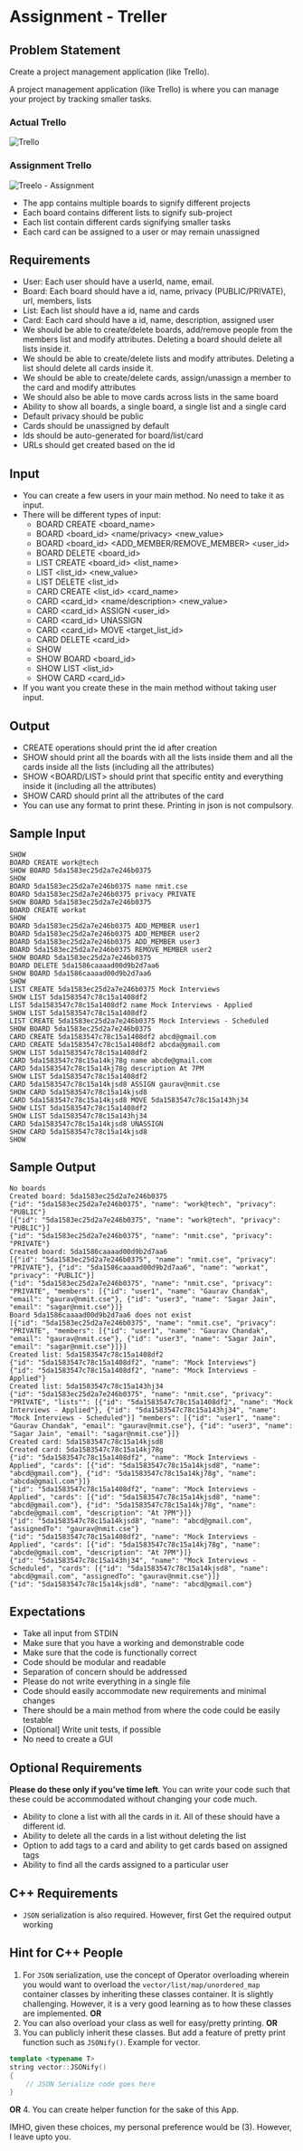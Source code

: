 # Assignment - Treller
## Problem Statement
Create a project management application (like Trello).

A project management application (like Trello) is where you can manage your project by tracking smaller tasks.

### Actual Trello
![Trello](http://www.bombchelle.com/wp-content/uploads/2016/04/trellocopyboard.gif)

### Assignment Trello
![Treelo - Assignment](https://github.com/workattech/mock-machine-coding-3/blob/master/docs/trello.png?raw=true)

- The app contains multiple boards to signify different projects
- Each board contains different lists to signify sub-project
- Each list contain different cards signifying smaller tasks
- Each card can be assigned to a user or may remain unassigned

## Requirements
- User: Each user should have a userId, name, email.
- Board: Each board should have a id, name, privacy (PUBLIC/PRIVATE), url, members, lists
- List: Each list should have a id, name and cards
- Card: Each card should have a id, name, description, assigned user
- We should be able to create/delete boards, add/remove people from the members list and modify attributes. Deleting a board should delete all lists inside it.
- We should be able to create/delete lists and modify attributes. Deleting a list should delete all cards inside it.
- We should be able to create/delete cards, assign/unassign a member to the card and modify attributes
- We should also be able to move cards across lists in the same board
- Ability to show all boards, a single board, a single list and a single card
- Default privacy should be public
- Cards should be unassigned by default
- Ids should be auto-generated for board/list/card
- URLs should get created based on the id

## Input

- You can create a few users in your main method. No need to take it as input.
- There will be different types of input:
    - BOARD CREATE <board_name>
    - BOARD <board_id> <name/privacy> <new_value> 
    - BOARD <board_id> <ADD_MEMBER/REMOVE_MEMBER> <user_id>
    - BOARD DELETE <board_id>
    - LIST CREATE <board_id> <list_name>
    - LIST <list_id> <name> <new_value>
    - LIST DELETE <list_id>
    - CARD CREATE <list_id> <card_name>
    - CARD <card_id> <name/description> <new_value> 
    - CARD <card_id> ASSIGN <user_id>
    - CARD <card_id> UNASSIGN
    - CARD <card_id> MOVE <target_list_id> 
    - CARD DELETE <card_id>
    - SHOW
    - SHOW BOARD <board_id>
    - SHOW LIST <list_id>
    - SHOW CARD <card_id>
- If you want you create these in the main method without taking user input.

## Output

- CREATE operations should print the id after creation
- SHOW should print all the boards with all the lists inside them and all the cards inside all the lists (including all the attributes)
- SHOW <BOARD/LIST> should print that specific entity and everything inside it (including all the attributes)
- SHOW CARD should print all the attributes of the card
- You can use any format to print these. Printing in json is not compulsory.

## Sample Input
```
SHOW
BOARD CREATE work@tech
SHOW BOARD 5da1583ec25d2a7e246b0375
SHOW
BOARD 5da1583ec25d2a7e246b0375 name nmit.cse
BOARD 5da1583ec25d2a7e246b0375 privacy PRIVATE
SHOW BOARD 5da1583ec25d2a7e246b0375
BOARD CREATE workat
SHOW
BOARD 5da1583ec25d2a7e246b0375 ADD_MEMBER user1
BOARD 5da1583ec25d2a7e246b0375 ADD_MEMBER user2
BOARD 5da1583ec25d2a7e246b0375 ADD_MEMBER user3
BOARD 5da1583ec25d2a7e246b0375 REMOVE_MEMBER user2
SHOW BOARD 5da1583ec25d2a7e246b0375
BOARD DELETE 5da1586caaaad00d9b2d7aa6
SHOW BOARD 5da1586caaaad00d9b2d7aa6
SHOW
LIST CREATE 5da1583ec25d2a7e246b0375 Mock Interviews
SHOW LIST 5da1583547c78c15a1408df2
LIST 5da1583547c78c15a1408df2 name Mock Interviews - Applied
SHOW LIST 5da1583547c78c15a1408df2
LIST CREATE 5da1583ec25d2a7e246b0375 Mock Interviews - Scheduled
SHOW BOARD 5da1583ec25d2a7e246b0375
CARD CREATE 5da1583547c78c15a1408df2 abcd@gmail.com
CARD CREATE 5da1583547c78c15a1408df2 abcda@gmail.com
SHOW LIST 5da1583547c78c15a1408df2
CARD 5da1583547c78c15a14kj78g name abcde@gmail.com
CARD 5da1583547c78c15a14kj78g description At 7PM
SHOW LIST 5da1583547c78c15a1408df2
CARD 5da1583547c78c15a14kjsd8 ASSIGN gaurav@nmit.cse
SHOW CARD 5da1583547c78c15a14kjsd8
CARD 5da1583547c78c15a14kjsd8 MOVE 5da1583547c78c15a143hj34
SHOW LIST 5da1583547c78c15a1408df2
SHOW LIST 5da1583547c78c15a143hj34
CARD 5da1583547c78c15a14kjsd8 UNASSIGN
SHOW CARD 5da1583547c78c15a14kjsd8
SHOW
```

## Sample Output
```
No boards
Created board: 5da1583ec25d2a7e246b0375
{"id": "5da1583ec25d2a7e246b0375", "name": "work@tech", "privacy": "PUBLIC"}
[{"id": "5da1583ec25d2a7e246b0375", "name": "work@tech", "privacy": "PUBLIC"}]
{"id": "5da1583ec25d2a7e246b0375", "name": "nmit.cse", "privacy": "PRIVATE"}
Created board: 5da1586caaaad00d9b2d7aa6
[{"id": "5da1583ec25d2a7e246b0375", "name": "nmit.cse", "privacy": "PRIVATE"}, {"id": "5da1586caaaad00d9b2d7aa6", "name": "workat", "privacy": "PUBLIC"}]
{"id": "5da1583ec25d2a7e246b0375", "name": "nmit.cse", "privacy": "PRIVATE", "members": [{"id": "user1", "name": "Gaurav Chandak", "email": "gaurav@nmit.cse"}, {"id": "user3", "name": "Sagar Jain", "email": "sagar@nmit.cse"}]}
Board 5da1586caaaad00d9b2d7aa6 does not exist
[{"id": "5da1583ec25d2a7e246b0375", "name": "nmit.cse", "privacy": "PRIVATE", "members": [{"id": "user1", "name": "Gaurav Chandak", "email": "gaurav@nmit.cse"}, {"id": "user3", "name": "Sagar Jain", "email": "sagar@nmit.cse"}]}]
Created list: 5da1583547c78c15a1408df2
{"id": "5da1583547c78c15a1408df2", "name": "Mock Interviews"}
{"id": "5da1583547c78c15a1408df2", "name": "Mock Interviews - Applied"}
Created list: 5da1583547c78c15a143hj34
{"id": "5da1583ec25d2a7e246b0375", "name": "nmit.cse", "privacy": "PRIVATE", "lists"": [{"id": "5da1583547c78c15a1408df2", "name": "Mock Interviews - Applied"}, {"id": "5da1583547c78c15a143hj34", "name": "Mock Interviews - Scheduled"}] "members": [{"id": "user1", "name": "Gaurav Chandak", "email": "gaurav@nmit.cse"}, {"id": "user3", "name": "Sagar Jain", "email": "sagar@nmit.cse"}]}
Created card: 5da1583547c78c15a14kjsd8
Created card: 5da1583547c78c15a14kj78g
{"id": "5da1583547c78c15a1408df2", "name": "Mock Interviews - Applied", "cards": [{"id": "5da1583547c78c15a14kjsd8", "name": "abcd@gmail.com"}, {"id": "5da1583547c78c15a14kj78g", "name": "abcda@gmail.com"}]}
{"id": "5da1583547c78c15a1408df2", "name": "Mock Interviews - Applied", "cards": [{"id": "5da1583547c78c15a14kjsd8", "name": "abcd@gmail.com"}, {"id": "5da1583547c78c15a14kj78g", "name": "abcde@gmail.com", "description": "At 7PM"}]}
{"id": "5da1583547c78c15a14kjsd8", "name": "abcd@gmail.com", "assignedTo": "gaurav@nmit.cse"}
{"id": "5da1583547c78c15a1408df2", "name": "Mock Interviews - Applied", "cards": [{"id": "5da1583547c78c15a14kj78g", "name": "abcde@gmail.com", "description": "At 7PM"}]}
{"id": "5da1583547c78c15a143hj34", "name": "Mock Interviews - Scheduled", "cards": [{"id": "5da1583547c78c15a14kjsd8", "name": "abcd@gmail.com", "assignedTo": "gaurav@nmit.cse"}]}
{"id": "5da1583547c78c15a14kjsd8", "name": "abcd@gmail.com"}

```

## Expectations
- Take all input from STDIN
- Make sure that you have a working and demonstrable code
- Make sure that the code is functionally correct
- Code should be modular and readable
- Separation of concern should be addressed
- Please do not write everything in a single file
- Code should easily accommodate new requirements and minimal changes
- There should be a main method from where the code could be easily testable
- [Optional] Write unit tests, if possible
- No need to create a GUI

## Optional Requirements
**Please do these only if you’ve time left**. You can write your code such that these could be accommodated without changing your code much.
- Ability to clone a list with all the cards in it. All of these should have a different id.
- Ability to delete all the cards in a list without deleting the list
- Option to add tags to a card and ability to get cards based on assigned tags 
- Ability to find all the cards assigned to a particular user

## C++ Requirements
- ```JSON``` serialization is also required. However, first Get the required output working

## Hint for C++ People
1. For ``` JSON ``` serialization, use the concept of Operator overloading wherein you would want to overload the ``` vector/list/map/unordered_map ``` container classes by inheriting these classes
container. It is slightly challenging. 
However, it is a very good learning as to how these classes are implemented.
**OR**
2. You can also overload your class as well for easy/pretty printing.
**OR**
3. You can publicly inherit these classes. But add a feature of pretty print function such as ```JSONify()```. Example for vector.
``` cpp
template <typename T>
string vector::JSONify()
{
    // JSON Serialize code goes here
}
```
**OR**
4. You can create helper function for the sake of this App.

IMHO, given these choices, my personal preference would be (3). However, I leave upto you. 
